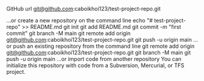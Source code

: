 GitHub url
git@github.com:caboikhoi123/test-project-repo.git

…or create a new repository on the command line
echo "# test-project-repo" >> README.md
git init
git add README.md
git commit -m "first commit"
git branch -M main
git remote add origin git@github.com:caboikhoi123/test-project-repo.git
git push -u origin main
…or push an existing repository from the command line
git remote add origin git@github.com:caboikhoi123/test-project-repo.git
git branch -M main
git push -u origin main
…or import code from another repository
You can initialize this repository with code from a Subversion, Mercurial, or TFS project.
